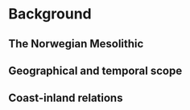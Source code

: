 # Background

## The Norwegian Mesolithic

## Geographical and temporal scope

## Coast-inland relations

